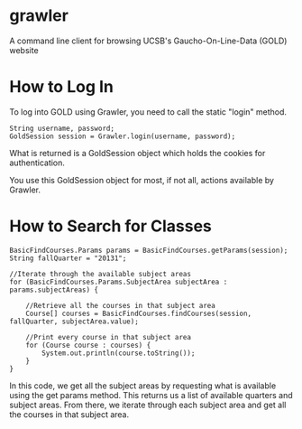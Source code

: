 grawler
=======

A command line client for browsing UCSB's Gaucho-On-Line-Data (GOLD) website

How to Log In
=======

To log into GOLD using Grawler, you need to call the static "login" method.

	String username, password;
	GoldSession session = Grawler.login(username, password);

What is returned is a GoldSession object which holds the cookies for authentication.

You use this GoldSession object for most, if not all, actions available by Grawler.

How to Search for Classes
=======

	BasicFindCourses.Params params = BasicFindCourses.getParams(session);
	String fallQuarter = "20131";
	
	//Iterate through the available subject areas
	for (BasicFindCourses.Params.SubjectArea subjectArea : params.subjectAreas) {
		
		//Retrieve all the courses in that subject area
		Course[] courses = BasicFindCourses.findCourses(session, fallQuarter, subjectArea.value);
		
		//Print every course in that subject area
		for (Course course : courses) {
			System.out.println(course.toString());
		}
	}

In this code, we get all the subject areas by requesting what is available using the 
get params method.  This returns us a list of available quarters and subject areas. 
From there, we iterate through each subject area and get all the courses in that subject 
area.
